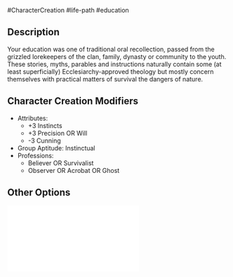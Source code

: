 #CharacterCreation #life-path #education 
## Description

Your education was one of traditional oral recollection, passed from the grizzled lorekeepers of the clan, family, dynasty or community to the youth.
These stories, myths, parables and instructions naturally contain some (at least superficially) Ecclesiarchy-approved theology but mostly concern themselves with practical matters of survival the dangers of nature.


## Character Creation Modifiers
- Attributes:
	- +3 Instincts
	- +3 Precision OR Will
	- -3 Cunning
- Group Aptitude: Instinctual
- Professions:
	- Believer OR Survivalist 
	- Observer OR Acrobat OR Ghost

## Other Options
![](</LifePath/Education/List of Educations.md>)